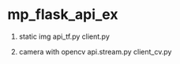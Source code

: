 # mp_flask_api_ex

1. static img
api_tf.py
client.py

2. camera with opencv
api.stream.py
client_cv.py
